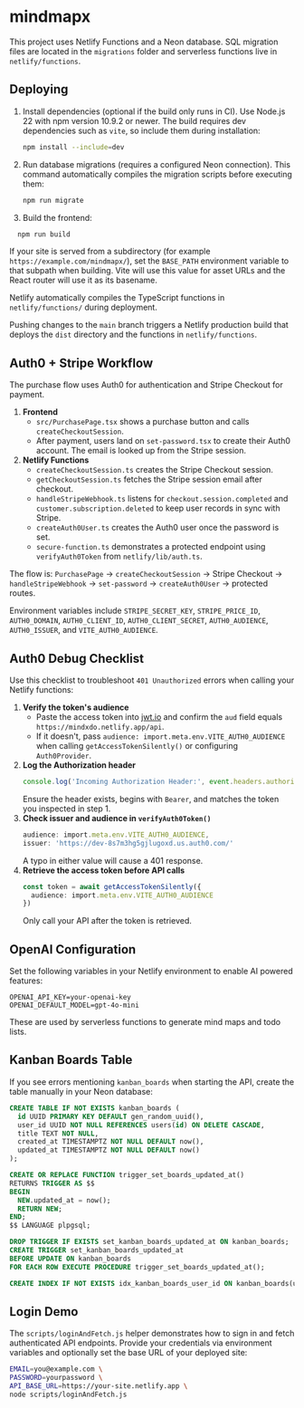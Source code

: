 # mindmapx

This project uses Netlify Functions and a Neon database. SQL migration files are located in the `migrations` folder and serverless functions live in `netlify/functions`.

## Deploying

1. Install dependencies (optional if the build only runs in CI). Use Node.js 22
   with npm version 10.9.2 or newer. The build requires dev dependencies such as
   `vite`, so include them during installation:
   ```bash
   npm install --include=dev
   ```
2. Run database migrations (requires a configured Neon connection). This command
   automatically compiles the migration scripts before executing them:
   ```bash
   npm run migrate
   ```
3. Build the frontend:
```bash
  npm run build
```

If your site is served from a subdirectory (for example
`https://example.com/mindmapx/`), set the `BASE_PATH` environment variable to
that subpath when building. Vite will use this value for asset URLs and the
React router will use it as its basename.

Netlify automatically compiles the TypeScript functions in
`netlify/functions/` during deployment.

Pushing changes to the `main` branch triggers a Netlify production build that deploys the `dist` directory and the functions in `netlify/functions`.

## Auth0 + Stripe Workflow

The purchase flow uses Auth0 for authentication and Stripe Checkout for payment.

1. **Frontend**
   - `src/PurchasePage.tsx` shows a purchase button and calls `createCheckoutSession`.
   - After payment, users land on `set-password.tsx` to create their Auth0 account. The email is looked up from the Stripe session.
2. **Netlify Functions**
   - `createCheckoutSession.ts` creates the Stripe Checkout session.
   - `getCheckoutSession.ts` fetches the Stripe session email after checkout.
   - `handleStripeWebhook.ts` listens for `checkout.session.completed` and `customer.subscription.deleted` to keep user records in sync with Stripe.
   - `createAuth0User.ts` creates the Auth0 user once the password is set.
   - `secure-function.ts` demonstrates a protected endpoint using `verifyAuth0Token` from `netlify/lib/auth.ts`.

The flow is: `PurchasePage` → `createCheckoutSession` → Stripe Checkout → `handleStripeWebhook` → `set-password` → `createAuth0User` → protected routes.

Environment variables include `STRIPE_SECRET_KEY`, `STRIPE_PRICE_ID`, `AUTH0_DOMAIN`, `AUTH0_CLIENT_ID`, `AUTH0_CLIENT_SECRET`, `AUTH0_AUDIENCE`, `AUTH0_ISSUER`, and `VITE_AUTH0_AUDIENCE`.

## Auth0 Debug Checklist

Use this checklist to troubleshoot `401 Unauthorized` errors when calling your
Netlify functions:

1. **Verify the token's audience**
   - Paste the access token into [jwt.io](https://jwt.io/) and confirm the
     `aud` field equals `https://mindxdo.netlify.app/api`.
   - If it doesn't, pass `audience: import.meta.env.VITE_AUTH0_AUDIENCE` when
     calling `getAccessTokenSilently()` or configuring `Auth0Provider`.
2. **Log the Authorization header**
   ```ts
   console.log('Incoming Authorization Header:', event.headers.authorization)
   ```
   Ensure the header exists, begins with `Bearer`, and matches the token you
   inspected in step&nbsp;1.
3. **Check issuer and audience in `verifyAuth0Token()`**
   ```ts
   audience: import.meta.env.VITE_AUTH0_AUDIENCE,
   issuer: 'https://dev-8s7m3hg5gjlugoxd.us.auth0.com/'
   ```
   A typo in either value will cause a 401 response.
4. **Retrieve the access token before API calls**
   ```ts
   const token = await getAccessTokenSilently({
     audience: import.meta.env.VITE_AUTH0_AUDIENCE
   })
   ```
   Only call your API after the token is retrieved.

## OpenAI Configuration

Set the following variables in your Netlify environment to enable AI powered features:

```
OPENAI_API_KEY=your-openai-key
OPENAI_DEFAULT_MODEL=gpt-4o-mini
```

These are used by serverless functions to generate mind maps and todo lists.

## Kanban Boards Table

If you see errors mentioning `kanban_boards` when starting the API, create the table manually in your Neon database:

```sql
CREATE TABLE IF NOT EXISTS kanban_boards (
  id UUID PRIMARY KEY DEFAULT gen_random_uuid(),
  user_id UUID NOT NULL REFERENCES users(id) ON DELETE CASCADE,
  title TEXT NOT NULL,
  created_at TIMESTAMPTZ NOT NULL DEFAULT now(),
  updated_at TIMESTAMPTZ NOT NULL DEFAULT now()
);

CREATE OR REPLACE FUNCTION trigger_set_boards_updated_at()
RETURNS TRIGGER AS $$
BEGIN
  NEW.updated_at = now();
  RETURN NEW;
END;
$$ LANGUAGE plpgsql;

DROP TRIGGER IF EXISTS set_kanban_boards_updated_at ON kanban_boards;
CREATE TRIGGER set_kanban_boards_updated_at
BEFORE UPDATE ON kanban_boards
FOR EACH ROW EXECUTE PROCEDURE trigger_set_boards_updated_at();

CREATE INDEX IF NOT EXISTS idx_kanban_boards_user_id ON kanban_boards(user_id);
```

## Login Demo

The `scripts/loginAndFetch.js` helper demonstrates how to sign in and fetch
authenticated API endpoints. Provide your credentials via environment variables
and optionally set the base URL of your deployed site:

```bash
EMAIL=you@example.com \
PASSWORD=yourpassword \
API_BASE_URL=https://your-site.netlify.app \
node scripts/loginAndFetch.js
```
